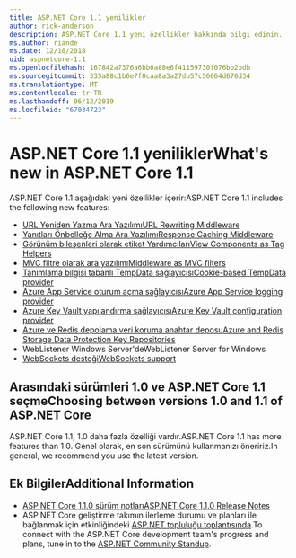```yaml
---
title: ASP.NET Core 1.1 yenilikler
author: rick-anderson
description: ASP.NET Core 1.1 yeni özellikler hakkında bilgi edinin.
ms.author: riande
ms.date: 12/18/2018
uid: aspnetcore-1.1
ms.openlocfilehash: 167842a7376a6bb0a88e6f41159730f076bb2bdb
ms.sourcegitcommit: 335a88c1b6e7f0caa8a3a27db57c56664d676d34
ms.translationtype: MT
ms.contentlocale: tr-TR
ms.lasthandoff: 06/12/2019
ms.locfileid: "67034723"
---
```

# <a name="whats-new-in-aspnet-core-11"></a><span data-ttu-id="8d6b3-103">ASP.NET Core 1.1 yenilikler</span><span class="sxs-lookup"><span data-stu-id="8d6b3-103">What's new in ASP.NET Core 1.1</span></span>

<span data-ttu-id="8d6b3-104">ASP.NET Core 1.1 aşağıdaki yeni özellikler içerir:</span><span class="sxs-lookup"><span data-stu-id="8d6b3-104">ASP.NET Core 1.1 includes the following new features:</span></span>

- [<span data-ttu-id="8d6b3-105">URL Yeniden Yazma Ara Yazılımı</span><span class="sxs-lookup"><span data-stu-id="8d6b3-105">URL Rewriting Middleware</span></span>](xref:fundamentals/url-rewriting)
- [<span data-ttu-id="8d6b3-106">Yanıtları Önbelleğe Alma Ara Yazılımı</span><span class="sxs-lookup"><span data-stu-id="8d6b3-106">Response Caching Middleware</span></span>](xref:performance/caching/middleware)
- [<span data-ttu-id="8d6b3-107">Görünüm bileşenleri olarak etiket Yardımcıları</span><span class="sxs-lookup"><span data-stu-id="8d6b3-107">View Components as Tag Helpers</span></span>](xref:mvc/views/view-components#invoking-a-view-component-as-a-tag-helper)
- [<span data-ttu-id="8d6b3-108">MVC filtre olarak ara yazılımı</span><span class="sxs-lookup"><span data-stu-id="8d6b3-108">Middleware as MVC filters</span></span>](xref:mvc/controllers/filters#using-middleware-in-the-filter-pipeline)
- [<span data-ttu-id="8d6b3-109">Tanımlama bilgisi tabanlı TempData sağlayıcısı</span><span class="sxs-lookup"><span data-stu-id="8d6b3-109">Cookie-based TempData provider</span></span>](xref:fundamentals/app-state#tempdata)
- [<span data-ttu-id="8d6b3-110">Azure App Service oturum açma sağlayıcısı</span><span class="sxs-lookup"><span data-stu-id="8d6b3-110">Azure App Service logging provider</span></span>](xref:fundamentals/logging/index#azure-app-service-provider)
- [<span data-ttu-id="8d6b3-111">Azure Key Vault yapılandırma sağlayıcısı</span><span class="sxs-lookup"><span data-stu-id="8d6b3-111">Azure Key Vault configuration provider</span></span>](xref:security/key-vault-configuration)
- [<span data-ttu-id="8d6b3-112">Azure ve Redis depolama veri koruma anahtar deposu</span><span class="sxs-lookup"><span data-stu-id="8d6b3-112">Azure and Redis Storage Data Protection Key Repositories</span></span>](xref:security/data-protection/implementation/key-storage-providers)
- <span data-ttu-id="8d6b3-113">WebListener Windows Server'de</span><span class="sxs-lookup"><span data-stu-id="8d6b3-113">WebListener Server for Windows</span></span>
- [<span data-ttu-id="8d6b3-114">WebSockets desteği</span><span class="sxs-lookup"><span data-stu-id="8d6b3-114">WebSockets support</span></span>](xref:fundamentals/websockets)

## <a name="choosing-between-versions-10-and-11-of-aspnet-core"></a><span data-ttu-id="8d6b3-115">Arasındaki sürümleri 1.0 ve ASP.NET Core 1.1 seçme</span><span class="sxs-lookup"><span data-stu-id="8d6b3-115">Choosing between versions 1.0 and 1.1 of ASP.NET Core</span></span>

<span data-ttu-id="8d6b3-116">ASP.NET Core 1.1, 1.0 daha fazla özelliği vardır.</span><span class="sxs-lookup"><span data-stu-id="8d6b3-116">ASP.NET Core 1.1 has more features than 1.0.</span></span> <span data-ttu-id="8d6b3-117">Genel olarak, en son sürümünü kullanmanızı öneririz.</span><span class="sxs-lookup"><span data-stu-id="8d6b3-117">In general, we recommend you use the latest version.</span></span>

## <a name="additional-information"></a><span data-ttu-id="8d6b3-118">Ek Bilgiler</span><span class="sxs-lookup"><span data-stu-id="8d6b3-118">Additional Information</span></span>

- [<span data-ttu-id="8d6b3-119">ASP.NET Core 1.1.0 sürüm notları</span><span class="sxs-lookup"><span data-stu-id="8d6b3-119">ASP.NET Core 1.1.0 Release Notes</span></span>](https://github.com/aspnet/Home/releases/tag/1.1.0)
- <span data-ttu-id="8d6b3-120">ASP.NET Core geliştirme takımın ilerleme durumu ve planları ile bağlanmak için etkinliğindeki [ASP.NET topluluğu toplantısında](https://live.asp.net/).</span><span class="sxs-lookup"><span data-stu-id="8d6b3-120">To connect with the ASP.NET Core development team's progress and plans, tune in to the [ASP.NET Community Standup](https://live.asp.net/).</span></span>
